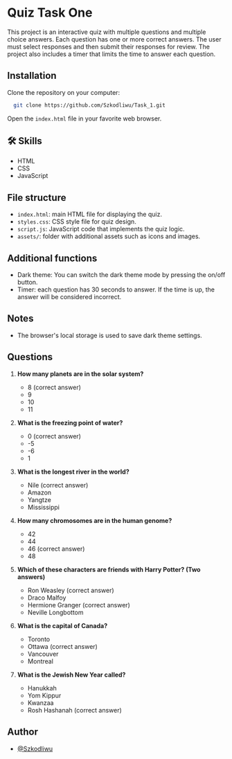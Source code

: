 
# Quiz Task One

This project is an interactive quiz with multiple questions and multiple choice answers. Each question has one or more correct answers. The user must select responses and then submit their responses for review. The project also includes a timer that limits the time to answer each question.


## Installation

Clone the repository on your computer:

```bash
  git clone https://github.com/Szkodliwu/Task_1.git
```
Open the `index.html` file in your favorite web browser.    
## 🛠 Skills
- HTML
- CSS
- JavaScript


## File structure

- `index.html`: main HTML file for displaying the quiz.
- `styles.css`: CSS style file for quiz design.
- `script.js`: JavaScript code that implements the quiz logic.
- `assets/`: folder with additional assets such as icons and images.
## Additional functions
- Dark theme: You can switch the dark theme mode by pressing the on/off button.
- Timer: each question has 30 seconds to answer. If the time is up, the answer will be considered incorrect.
## Notes

- The browser's local storage is used to save dark theme settings.
## Questions

1. **How many planets are in the solar system?**
    - 8 (correct answer)
    - 9
    - 10
    - 11

2. **What is the freezing point of water?**
    - 0 (correct answer)
    - -5
    - -6
    - 1

3. **What is the longest river in the world?**
    - Nile (correct answer)
    - Amazon
    - Yangtze
    - Mississippi

4. **How many chromosomes are in the human genome?**
    - 42
    - 44
    - 46 (correct answer)
    - 48

5. **Which of these characters are friends with Harry Potter? (Two answers)**
    - Ron Weasley (correct answer)
    - Draco Malfoy
    - Hermione Granger (correct answer)
    - Neville Longbottom

6. **What is the capital of Canada?**
    - Toronto
    - Ottawa (correct answer)
    - Vancouver
    - Montreal

7. **What is the Jewish New Year called?**
    - Hanukkah
    - Yom Kippur
    - Kwanzaa
    - Rosh Hashanah (correct answer)
## Author

- [@Szkodliwu](https://github.com/Szkodliwu)

